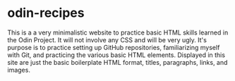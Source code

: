 # odin-recipes
This is a a very minimalistic website to practice basic HTML skills learned in the Odin Project. It will not involve any CSS and will be very ugly. It's purpose is to practice setting up GitHub repositories, familiarizing myself with Git, and practicing the various basic HTML elements. Displayed in this site are just the basic boilerplate HTML format, titles, paragraphs, links, and images.